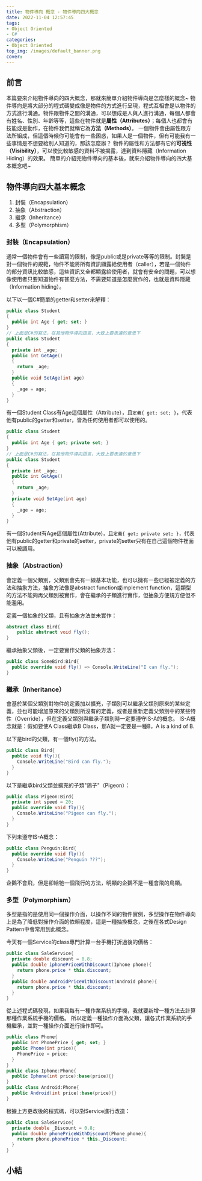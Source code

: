 ```yaml
---
title: 物件導向 概念 - 物件導向四大概念
date: 2022-11-04 12:57:45
tags:
- Object Oriented
- C#
categories:
- Object Oriented
top_img: /images/default_banner.png
cover: 
---
```

## 前言
本篇要來介紹物件導向的四大概念，那就來簡單介紹物件導向是怎麼樣的概念~
物件導向是將大部分的程式碼變成像是物件的方式進行呈現，程式互相會是以物件的方式進行溝通。物件跟物件之間的溝通，可以想成是人與人進行溝通，每個人都會有姓名、性別、年齡等等，這些在物件就是**屬性（Attributes）**；每個人也都會有技能或是動作，在物件我們就稱它為**方法（Methods）**。
一個物件會由屬性跟方法所組成，但這個時候你可能會有一些困惑，如果人是一個物件，但有可能我有一些事情是不想要給別人知道的，那該怎麼辦？
物件的屬性和方法都有它的**可視性（Visibility）**，可以使比較敏感的資料不被揭露，達到資料隱藏（Information Hiding）的效果。
簡單的介紹完物件導向的基本後，就來介紹物件導向的四大基本概念吧~

## 物件導向四大基本概念
1. 封裝（Encapsulation）
2. 抽象（Abstraction）
3. 繼承（Inheritance）
4. 多型（Polymorphism）

### 封裝（Encapsulation）
通常一個物件會有一些讀寫的限制，像是public或是private等等的限制。封裝是對一個物件的規範，物件不能將所有資訊顯露給使用者（caller），若是一個物件的部分資訊比較敏感，這些資訊又全都顯露給使用者，就會有安全的問題，可以想像使用者只要知道物件有甚麼方法，不需要知道是怎麼實作的，也就是資料隱藏（Information hiding）。

以下以一個C#簡單的getter和setter來解釋：
``` C#
public class Student
{
  public int Age { get; set; }
}
// 上面是C#的寫法，在其他物件導向語言，大致上要表達的意思下
public class Student
{
  private int _age;
  public int GetAge()
  {
    return _age;
  }
  public void SetAge(int age)
  {
    _age = age;
  }
}
```
有一個Student Class有Age這個屬性（Attribute），且`定義{ get; set; }`，代表他有public的getter和setter，皆為任何使用者都可以使用的。
``` C#
public class Student
{
  public int Age { get; private set; }
}
// 上面是C#的寫法，在其他物件導向語言，大致上要表達的意思下
public class Student
{
  private int _age;
  public int GetAge()
  {
    return _age;
  }
  private void SetAge(int age)
  {
    _age = age;
  }
}
```
有一個Student有Age這個屬性(Attribute)，且`定義{ get; private set; }`，代表他有public的getter和private的setter，private的setter只有在自己這個物件裡面可以被調用。

### 抽象（Abstraction）
會定義一個父類別，父類別會先有一線基本功能，也可以擁有一些已經被定義的方法和抽象方法，抽象方法像是abstract function或implement function，這類型的方法不能夠再父類別被實作，會在繼承的子類進行實作，但抽象方便規方便但不能濫用。

定義一個抽象的父類，且有抽象方法並未實作：
``` C#
abstract class Bird{
    public abstract void fly();
}
```
繼承抽象父類後，一定要實作父類的抽象方法：
``` C#
public class SomeBird:Bird{
  public override void fly() => Console.WriteLine("I can fly.");
}
```

### 繼承（Inheritance）
會基於某個父類別對物件的定義加以擴充，子類別可以繼承父類別原來的某些定義，並也可能增加原來的父類別所沒有的定義，或者是重新定義父類別中的某些特性（Override），但在定義父類別與繼承子類別時一定要遵守IS-A的概念。
IS-A概念就是：假如要使A Class繼承B Class，那A就一定要是一種B，A is a kind of B.

以下是bird的父類，有一個fly()的方法。
``` C#
public class Bird{
  public void fly(){
    Console.WriteLine("Bird can fly.");
  }
}
```
以下是繼承bird父類並擴充的子類"鴿子"（Pigeon）：
``` C#
public class Pigeon:Bird{
  private int speed = 20;
  public override void fly(){
    Console.WriteLine("Pigeon can fly.");
  }
}
```
下列未遵守IS-A概念：
``` C#
public class Penguin:Bird{
  public override void fly(){
    Console.WriteLine("Penguin ???");
  }
}
```
企鵝不會飛，但是卻給牠一個飛行的方法，明顯的企鵝不是一種會飛的鳥類。

### 多型（Polymorphism）
多型是指的是使用同一個操作介面，以操作不同的物件實例，多型操作在物件導向上是為了降低對操作介面的依賴程度，這是一種抽換概念，之後在各式Design Pattern中會常用到此概念。

今天有一個Service的class專門計算一台手機打折過後的價格：
``` C#
public class SaleService{
  private double discount = 0.8;
  public double iphonePriceWithDiscount(Iphone phone){
    return phone.price * this.discount;
  }
  public double androidPriceWithDiscount(Android phone){
    return phone.price * this.discount;
  }
}
```
從上述程式碼發現，如果我每有一種作業系統的手機，我就要新增一種方法去計算那種作業系統手機的價格。
所以定義一種操作介面為父類，讓各式作業系統的手機繼承，並對一種操作介面進行操作即可。
``` C#
public class Phone{
  public int PhonePrice { get; set; }
  public Phone(int price){
    PhonePrice = price;
  }
}
public class Iphone:Phone{
  public Iphone(int price):base(price){}
}
public class Android:Phone{
  public Android(int price):base(price){}
}
```
根據上方更改後的程式碼，可以對Service進行改造：
``` C#
public class SaleService{
  private double _Discount = 0.8;
  public double phonePriceWithDiscount(Phone phone){
    return phone.phonePrice * this._Discount;
  }
}
```

## 小結